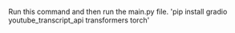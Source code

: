 Run this command and then run the main.py file.
'pip install gradio youtube_transcript_api transformers torch'
